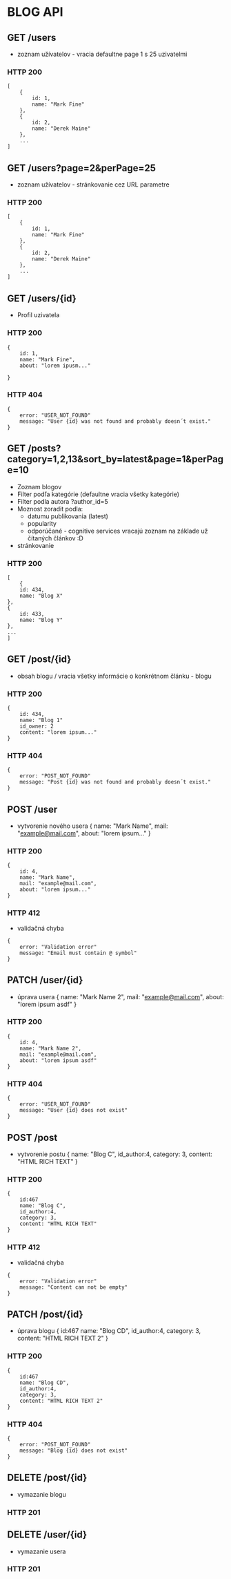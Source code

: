 # BLOG API

## GET /users
- zoznam užívatelov - vracia defaultne page 1 s 25 uzivatelmi
### HTTP 200

```
[
    {
        id: 1,
        name: "Mark Fine"
    },
    {
        id: 2,
        name: "Derek Maine"
    },
    ...
]
```

## GET /users?page=2&perPage=25
- zoznam užívatelov - stránkovanie cez URL parametre
### HTTP 200

```
[
    {
        id: 1,
        name: "Mark Fine"
    },
    {
        id: 2,
        name: "Derek Maine"
    },
    ...
]
```

## GET /users/{id}
- Profil uzivatela

### HTTP 200

```
{
    id: 1,
    name: "Mark Fine",
    about: "lorem ipusm..."

}

```
### HTTP 404
```
{
    error: "USER_NOT_FOUND"
    message: "User {id} was not found and probably doesn´t exist."
}
```

## GET /posts?category=1,2,13&sort_by=latest&page=1&perPage=10
- Zoznam blogov
- Filter podľa kategórie (defaultne vracia všetky kategórie)
- Filter podla autora ?author_id=5
- Moznost zoradit podla:
    - datumu publikovania (latest)
    - popularity
    - odporúčané - cognitive services vracajú zoznam na základe už čítaných článkov :D
- stránkovanie

### HTTP 200

```
[
    {
    id: 434,
    name: "Blog X"
},
{
    id: 433,
    name: "Blog Y"
},
...
]
```
## GET /post/{id}
- obsah blogu / vracia všetky informácie o konkrétnom článku - blogu

### HTTP 200

```
{
    id: 434,
    name: "Blog 1"
    id_owner: 2
    content: "lorem ipsum..."
}

```
### HTTP 404
```
{
    error: "POST_NOT_FOUND"
    message: "Post {id} was not found and probably doesn´t exist."
}
```




## POST /user
- vytvorenie nového usera
{
    name: "Mark Name",
    mail: "example@mail.com",
    about: "lorem ipsum..."
}

### HTTP 200

```
{
    id: 4,
    name: "Mark Name",
    mail: "example@mail.com",
    about: "lorem ipsum..."
}

```
### HTTP 412
- validačná chyba
```
{
    error: "Validation error"
    message: "Email must contain @ symbol"
}
```

## PATCH /user/{id}
- úprava usera
{
    name: "Mark Name 2",
    mail: "example@mail.com",
    about: "lorem ipsum asdf"
}

### HTTP 200

```
{
    id: 4,
    name: "Mark Name 2",
    mail: "example@mail.com",
    about: "lorem ipsum asdf"
}

```
### HTTP 404

```
{
    error: "USER_NOT_FOUND"
    message: "User {id} does not exist"
}
```
## POST /post
- vytvorenie postu
{
    name: "Blog C",
    id_author:4,
    category: 3,
    content: "HTML RICH TEXT"
}

### HTTP 200

```
{
    id:467
    name: "Blog C",
    id_author:4,
    category: 3,
    content: "HTML RICH TEXT"
}

```
### HTTP 412
- validačná chyba
```
{
    error: "Validation error"
    message: "Content can not be empty"
}
```

## PATCH /post/{id}
- úprava blogu
{
    id:467
    name: "Blog CD",
    id_author:4,
    category: 3,
    content: "HTML RICH TEXT 2"
}

### HTTP 200

```
{
    id:467
    name: "Blog CD",
    id_author:4,
    category: 3,
    content: "HTML RICH TEXT 2"
}
```
### HTTP 404

```
{
    error: "POST_NOT_FOUND"
    message: "Blog {id} does not exist"
}
```

## DELETE /post/{id}
- vymazanie blogu


### HTTP 201


## DELETE /user/{id}
- vymazanie usera


### HTTP 201

